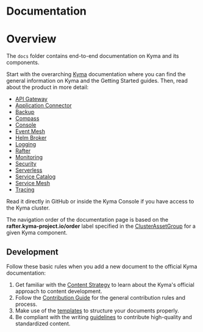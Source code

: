 # Documentation

# Overview

The `docs` folder contains end-to-end documentation on Kyma and its components.

Start with the overarching [Kyma](./kyma) documentation where you can find the general information on Kyma and the Getting Started guides. Then, read about the product in more detail:

-   [API Gateway](./api-gateway/)
-   [Application Connector](./application-connector/)
-   [Backup](./backup/)
-   [Compass](./compass/)
-   [Console](./console/)
-   [Event Mesh](./event-mesh/)
-   [Helm Broker](./helm-broker/)
-   [Logging](./logging/)
-   [Rafter](./rafter/)
-   [Monitoring](./monitoring/)
-   [Security](./security/)
-   [Serverless](./serverless/)
-   [Service Catalog](./service-catalog/)
-   [Service Mesh](./service-mesh/)
-   [Tracing](./tracing/)

Read it directly in GitHub or inside the Kyma Console if you have access to the Kyma cluster.

The navigation order of the documentation page is based on the **rafter.kyma-project.io/order** label specified in the [ClusterAssetGroup](../resources/core/charts/docs/charts/content-ui/templates) for a given Kyma component.

## Development

Follow these basic rules when you add a new document to the official Kyma documentation:

1. Get familiar with the [Content Strategy](https://github.com/kyma-project/community/blob/master/guidelines/content-guidelines/01-content-strategy.md) to learn about the Kyma's official approach to content development.
2. Follow the [Contribution Guide](https://github.com/kyma-project/community/blob/master/contributing/02-contributing.md) for the general contribution rules and process.
3. Make use of the [templates](https://github.com/kyma-project/community/tree/master/guidelines/templates) to structure your documents properly.
4. Be compliant with the writing [guidelines](https://github.com/kyma-project/community/blob/master/guidelines/content-guidelines) to contribute high-quality and standardized content.
